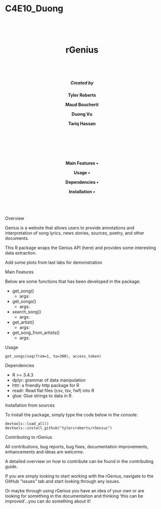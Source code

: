 # C4E10_Duong




<h1 align="center">

  <br>

rGenius

<br>

</h1>

<h5 align="center">

Created by</a></h5>

<h4 align="center">

Tyler Roberts

Maud Boucherit 

Duong Vu

Tariq Hassan

</a></h4>

<br>

<h4 align="center">



<br>

<h4 align="center">







</a></h4>

<h1></h1>

<h4 align="center">

  Main Features •

  Usage •

  Dependencies •

  Installation •

</h4>

<h1></h1>

<br>

Overview

Genius is a website that allows users to provide annotations and interpretation of song lyrics, news stories, sources, poetry, and other documents.

This R package wraps the Genius API (here) and provides some interesting data extraction.

Add some plots from last labs for demonstration

Main Features

Below are some functions that has been developed in the package:

- get_song()
  - args:
- get_songs()
  - args:
- search_song()
  - args:
- get_artist()
  - args:
- get_song_from_artists()
  - args:

Usage

    get_songs(seq(from=1, to=300), access_token)



Dependencies

- R >= 3.4.3
- dplyr: grammar of data manipulation
- httr: a friendly http package for R 
- readr: Read flat files (csv, tsv, fwf) into R
- glue: Glue strings to data in R. 

Installation from sources

To install the package, simply type the code below in the console:

    devtools::load_all()
    devtools::install_github("tylercroberts/rGenius")



Contributing to rGenius

All contributions, bug reports, bug fixes, documentation improvements, enhancements and ideas are welcome.

A detailed overview on how to contribute can be found in the contributing guide.

If you are simply looking to start working with the rGenius, navigate to the GitHub “issues” tab and start looking through any issues.

Or maybe through using rGenius you have an idea of your own or are looking for something in the documentation and thinking ‘this can be improved’...you can do something about it!


